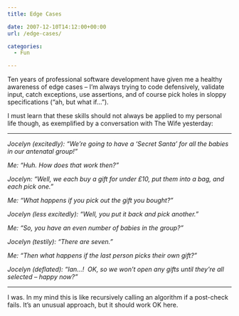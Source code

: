 ```yaml
---
title: Edge Cases

date: 2007-12-10T14:12:00+00:00
url: /edge-cases/

categories:
  - Fun

---
```

Ten years of professional software development have given me a healthy awareness of edge cases &#8211; I’m always trying to code defensively, validate input, catch exceptions, use assertions, and of course pick holes in sloppy specifications (&#8220;ah, but what if&#8230;&#8221;).

I must learn that these skills should not always be applied to my personal life though, as exemplified by a conversation with The Wife yesterday:

* * *

_Jocelyn (excitedly): &#8220;We’re going to have a &#8216;Secret Santa’ for all the babies in our antenatal group!&#8221;_

_Me: &#8220;Huh. How does that work then?&#8221;_

_Jocelyn: &#8220;Well, we each buy a gift for under £10, put them into a bag, and each pick one.&#8221;_

_Me: &#8220;What happens if you pick out the gift you bought?&#8221;_

_Jocelyn (less excitedly): &#8220;Well, you put it back and pick another.&#8221;_

_Me: &#8220;So, you have an even number of babies in the group?&#8221;_

_Jocelyn (testily): &#8220;There are seven.&#8221;_

_Me: &#8220;Then what happens if the last person picks their own gift?&#8221;_

_Jocelyn (deflated): &#8220;Ian&#8230;!  OK, so we won’t open any gifts until they’re all selected &#8211; happy now?&#8221;_

* * *

I was. In my mind this is like recursively calling an algorithm if a post-check fails. It’s an unusual approach, but it should work OK here.